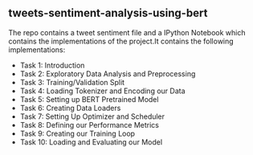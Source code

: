 ## tweets-sentiment-analysis-using-bert
The repo contains a tweet sentiment file and a IPython Notebook which contains the implementations of the project.It contains the following implementations:
- Task 1: Introduction
- Task 2: Exploratory Data Analysis and Preprocessing
- Task 3: Training/Validation Split
- Task 4: Loading Tokenizer and Encoding our Data
- Task 5: Setting up BERT Pretrained Model
- Task 6: Creating Data Loaders
- Task 7: Setting Up Optimizer and Scheduler
- Task 8: Defining our Performance Metrics
- Task 9: Creating our Training Loop
- Task 10: Loading and Evaluating our Model

